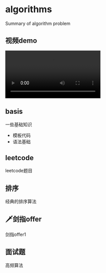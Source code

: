 # algorithms

Summary of algorithm problem

## 视频demo

<video src="https://ksdb-blogimg.oss-cn-beijing.aliyuncs.com/offline-video_9ff1a430b8d1fb095a75666ce8bc22e0.mp4"></video>



## basis

一些基础知识

+ 模板代码
+ 语法基础


## leetcode

leetcode题目

## 排序

经典的排序算法

## 🗡剑指offer

剑指offer1

## 面试题

高频算法

